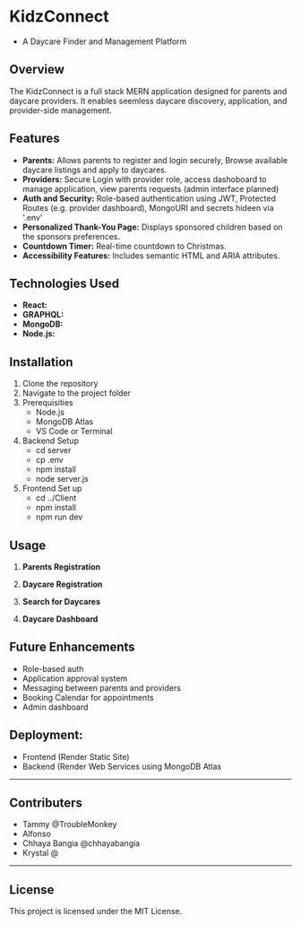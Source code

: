 # **KidzConnect**
* A Daycare Finder and Management Platform

## **Overview**

The KidzConnect is a full stack MERN application designed for parents and daycare providers. It enables seemless daycare discovery, application, and provider-side management.

## **Features**
* **Parents:** Allows parents to register and login securely, Browse available daycare listings and apply to daycares.
* **Providers:** Secure Login with provider role, access dashoboard to manage application, view parents requests (admin interface planned)
* **Auth and Security:** Role-based authentication using JWT, Protected Routes (e.g. provider dashboard), MongoURI and secrets hideen via '.env'
* **Personalized Thank-You Page:** Displays sponsored children based on the sponsors preferences.
* **Countdown Timer:** Real-time countdown to Christmas.
* **Accessibility Features:** Includes semantic HTML and ARIA attributes.

## **Technologies Used**
* **React:**  
* **GRAPHQL:** 
* **MongoDB:** 
* **Node.js:** 

## **Installation**
  1. Clone the repository
  2. Navigate to the project folder
  3. Prerequisities
     - Node.js
     - MongoDB Atlas
     - VS Code or Terminal
  4. Backend Setup
     - cd server
     - cp .env
     - npm install
     - node server.js
  5. Frontend Set up
     - cd ../Client
     - npm install
     - npm run dev
        
  ## **Usage**
  1. **Parents Registration**

  2. **Daycare Registration**

  3. **Search for Daycares**
     
  5. **Daycare Dashboard**
    

## **Future Enhancements**
* Role-based auth
* Application approval system
* Messaging between parents and providers
* Booking Calendar for appointments
* Admin dashboard

## Deployment: 
* Frontend (Render Static Site)
* Backend (Render Web Services using MongoDB Atlas

---
## **Contributers**
* Tammy @TroubleMonkey
* Alfonso
* Chhaya Bangia @chhayabangia
* Krystal @
---
  ## **License**
  This project is licensed under the MIT License. 
